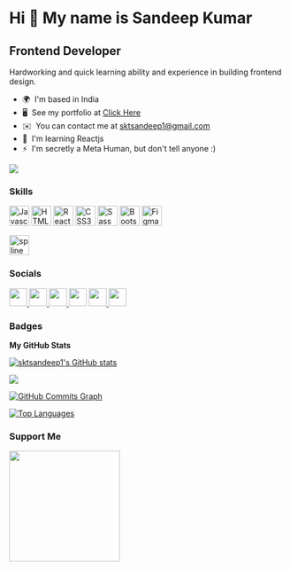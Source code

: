 Hi 👋 My name is Sandeep Kumar
==============================

Frontend Developer
------------------

Hardworking and quick learning ability and experience in building frontend design.

* 🌍  I'm based in India
* 🖥️  See my portfolio at [Click Here](https://sktsandeep1.github.io/portfolio/)
* ✉️  You can contact me at [sktsandeep1@gmail.com](mailto:sktsandeep1@gmail.com)
* 🧠  I'm learning Reactjs
* ⚡  I'm secretly a Meta Human, but don't tell anyone :)

<a href="https://www.twitter.com/sktsandeep1" target="_blank" rel="noreferrer"><img
src="https://img.shields.io/twitter/follow/sktsandeep1?logo=twitter&style=for-the-badge&color=0891b2&labelColor=1c1917"
/></a>

### Skills

<p align="left">
<a href="https://developer.mozilla.org/en-US/docs/Web/JavaScript" target="_blank" rel="noreferrer"><img src="https://raw.githubusercontent.com/danielcranney/readme-generator/main/public/icons/skills/javascript-colored.svg" width="36" height="36" alt="Javascript" /></a>
<a href="https://developer.mozilla.org/en-US/docs/Glossary/HTML5" target="_blank" rel="noreferrer"><img src="https://raw.githubusercontent.com/danielcranney/readme-generator/main/public/icons/skills/html5-colored.svg" width="36" height="36" alt="HTML5" /></a>
<a href="https://reactjs.org/" target="_blank" rel="noreferrer"><img src="https://raw.githubusercontent.com/danielcranney/readme-generator/main/public/icons/skills/react-colored.svg" width="36" height="36" alt="React" /></a>
<a href="https://www.w3.org/TR/CSS/#css" target="_blank" rel="noreferrer"><img src="https://raw.githubusercontent.com/danielcranney/readme-generator/main/public/icons/skills/css3-colored.svg" width="36" height="36" alt="CSS3" /></a>
<a href="https://sass-lang.com/" target="_blank" rel="noreferrer"><img src="https://raw.githubusercontent.com/danielcranney/readme-generator/main/public/icons/skills/sass-colored.svg" width="36" height="36" alt="Sass" /></a>
<a href="https://getbootstrap.com/" target="_blank" rel="noreferrer"><img src="https://raw.githubusercontent.com/danielcranney/readme-generator/main/public/icons/skills/bootstrap-colored.svg" width="36" height="36" alt="Bootstrap" /></a>
<a href="https://www.figma.com/" target="_blank" rel="noreferrer"><img src="https://raw.githubusercontent.com/danielcranney/readme-generator/main/public/icons/skills/figma-colored.svg" width="36" height="36" alt="Figma" /></a>

<a href="https://app.spline.design/files" target="_blank" rel="noreferrer"><img src="https://spline.design/_next/static/chunks/images/spline_logo-c068feca0f6ae756affe68498147df78.png" width="36" height="36" alt="spline" /></a>
  
</p>


### Socials

<p align="left">
  
<a href="https://www.twitter.com/sktsandeep1" target="_blank" rel="noreferrer">
<img src="https://raw.githubusercontent.com/danielcranney/readme-generator/main/public/icons/socials/twitter.svg" width="32" height="32" />
 </a>

<a href="http://www.instagram.com/sktsandeep1" target="_blank" rel="noreferrer">
<img src="https://raw.githubusercontent.com/danielcranney/readme-generator/main/public/icons/socials/instagram.svg" width="32" height="32" />
  </a>

<a href="https://www.linkedin.com/in/sktsandeep1" target="_blank" rel="noreferrer">
<img src="https://raw.githubusercontent.com/danielcranney/readme-generator/main/public/icons/socials/linkedin.svg" width="32" height="32" />
  </a>

<a href="https://www.stackoverflow.com/users/sktsandeep1" target="_blank" rel="noreferrer">
 <img src="https://raw.githubusercontent.com/danielcranney/readme-generator/main/public/icons/socials/stackoverflow.svg" width="32" height="32" /></a>

  
<a href="https://www.dribbble.com/sktsandeep1" target="_blank" rel="noreferrer">
    <img src="https://raw.githubusercontent.com/danielcranney/readme-generator/main/public/icons/socials/dribbble.svg" width="32" height="32" />
</a> 
  
<a href="https://discord.com/users/sktsandeep1" target="_blank" rel="noreferrer">
    <img src="https://raw.githubusercontent.com/danielcranney/readme-generator/main/public/icons/socials/discord.svg" width="32" height="32" /></a> 

</p>
  


### Badges

<b>My GitHub Stats</b>

<a href="http://www.github.com/sktsandeep1"><img src="https://github-readme-stats.vercel.app/api?username=sktsandeep1&show_icons=true&hide=&count_private=true&title_color=0891b2&text_color=ffffff&icon_color=0891b2&bg_color=1c1917&hide_border=true&show_icons=true" alt="sktsandeep1's GitHub stats" /></a>

<a href="http://www.github.com/sktsandeep1"><img src="https://github-readme-streak-stats.herokuapp.com/?user=sktsandeep1&stroke=ffffff&background=1c1917&ring=0891b2&fire=0891b2&currStreakNum=ffffff&currStreakLabel=0891b2&sideNums=ffffff&sideLabels=ffffff&dates=ffffff&hide_border=true" /></a>

<a href="http://www.github.com/sktsandeep1"><img src="https://activity-graph.herokuapp.com/graph?username=sktsandeep1&bg_color=1c1917&color=ffffff&line=0891b2&point=ffffff&area_color=1c1917&area=true&hide_border=true&custom_title=GitHub%20Commits%20Graph" alt="GitHub Commits Graph" /></a>

<a href="https://github.com/sktsandeep1" align="left"><img src="https://github-readme-stats.vercel.app/api/top-langs/?username=sktsandeep1&langs_count=10&title_color=0891b2&text_color=ffffff&icon_color=0891b2&bg_color=1c1917&hide_border=true&locale=en&custom_title=Top%20%Languages" alt="Top Languages" /></a>

### Support Me

<a href="https://www.buymeacoffee.com/sktsandeep1"><img src="https://cdn.buymeacoffee.com/buttons/v2/default-yellow.png" width="200" /></a>
